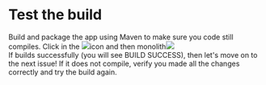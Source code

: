 # Test the build

Build and package the app using Maven to make sure you code still compiles. Click in the ![](../images/scenario1/image22.png)icon and then monolith![](../images/scenario1/image29.png)  
If builds successfully \(you will see BUILD SUCCESS\), then let's move on to the next issue! If it does not compile, verify you made all the changes correctly and try the build again.

